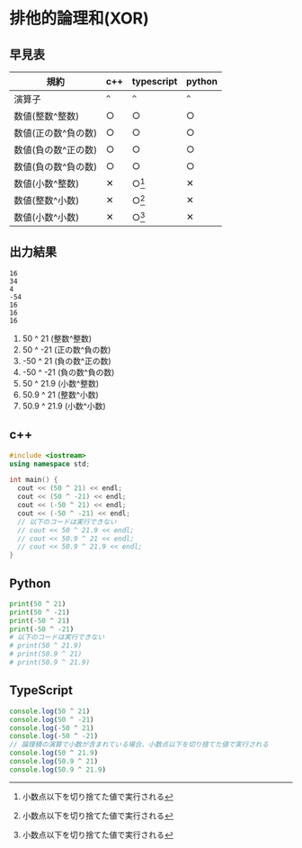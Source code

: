 # 排他的論理和(XOR)

## 早見表

|規約                    |c++   |typescript|python|
|------------------------|------|----------|------|
|演算子                  |`^`   |`^`       |`^`   |
|数値(整数^整数)          |○     |○         |○     |
|数値(正の数^負の数)      |○     |○         |○     |
|数値(負の数^正の数)      |○     |○         |○     |
|数値(負の数^負の数)      |○     |○         |○     |
|数値(小数^整数)          |✕    |○[^1]     |✕    |
|数値(整数^小数)          |✕    |○[^1]     |✕    |
|数値(小数^小数)          |✕    |○[^1]     |✕    |

[^1]: 小数点以下を切り捨てた値で実行される

## 出力結果

```
16
34
4
-54
16
16
16
```

1. 50 ^ 21 (整数^整数)
2. 50 ^ -21 (正の数^負の数)
3. -50 ^ 21 (負の数^正の数)
4. -50 ^ -21 (負の数^負の数)
5. 50 ^ 21.9 (小数^整数)
6. 50.9 ^ 21 (整数^小数)
7. 50.9 ^ 21.9 (小数^小数)

## c++

```c++
#include <iostream>
using namespace std;

int main() {
  cout << (50 ^ 21) << endl;
  cout << (50 ^ -21) << endl;
  cout << (-50 ^ 21) << endl;
  cout << (-50 ^ -21) << endl;
  // 以下のコードは実行できない
  // cout << 50 ^ 21.9 << endl;
  // cout << 50.9 ^ 21 << endl;
  // cout << 50.9 ^ 21.9 << endl;
}
```

## Python

```python
print(50 ^ 21)
print(50 ^ -21)
print(-50 ^ 21)
print(-50 ^ -21)
# 以下のコードは実行できない
# print(50 ^ 21.9)
# print(50.9 ^ 21)
# print(50.9 ^ 21.9)

```

## TypeScript

```ts
console.log(50 ^ 21)
console.log(50 ^ -21)
console.log(-50 ^ 21)
console.log(-50 ^ -21)
// 論理積の演算で小数が含まれている場合、小数点以下を切り捨てた値で実行される
console.log(50 ^ 21.9)
console.log(50.9 ^ 21)
console.log(50.9 ^ 21.9)

```